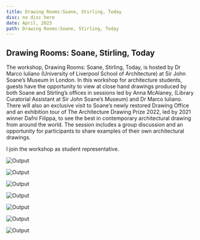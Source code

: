 ```yaml
---
title: Drawing Rooms:Soane, Stirling, Today
disc: no disc here
date: April, 2023
path: Drawing Rooms:Soane, Stirling, Today
---
```

<special>
</special>

## Drawing Rooms: Soane, Stirling, Today


The workshop, Drawing Rooms: Soane, Stirling, Today, is hosted by Dr Marco Iuliano (University of Liverpool School of Architecture) at Sir John Soane’s Museum in London. In this workshop for architecture students, guests have the opportunity to view at close hand drawings produced by both Soane and Stirling’s offices in sessions led by Anna McAlaney, (Library Curatorial Assistant at Sir John Soane’s Museum) and Dr Marco Iuliano. There will also an exclusive visit to Soane’s newly restored Drawing Office and an exhibition tour of The Architecture Drawing Prize 2022, led by 2021 winner Dafni Filippa, to see the best in contemporary architectural drawing from around the world. The session includes a group discussion and an opportunity for participants to share examples of their own architectural drawings.

I join the workshop as student representative.


![Output](../images/articles/academic_01/01.jpg)


![Output](../images/articles/academic_01/02.jpg)


![Output](../images/articles/academic_01/03.jpg)


![Output](../images/articles/academic_01/04.jpg)


![Output](../images/articles/academic_01/05.jpg)


![Output](../images/articles/academic_01/06.jpg)


![Output](../images/articles/academic_01/07.jpg)


